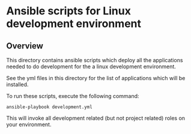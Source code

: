 # Ansible scripts for Linux development environment

## Overview

This directory contains ansible scripts which deploy all the applications needed to do development for the a linux development environment.

See the yml files in this directory for the list of applications which will be installed.

To run these scripts, execute the following command:

```ansible-playbook development.yml```

This will invoke all development related (but not project related) roles on your environment.
